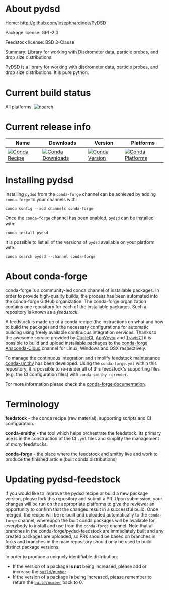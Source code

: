 About pydsd
===========

Home: http://github.com/josephhardinee/PyDSD

Package license: GPL-2.0

Feedstock license: BSD 3-Clause

Summary: Library for working with Disdrometer data, particle probes, and drop size distributions.

PyDSD is a library for working with disdrometer data, particle
probes, and drop size distributions. It is pure python.


Current build status
====================

All platforms:
[![noarch](https://img.shields.io/circleci/project/github/conda-forge/pydsd-feedstock/master.svg?label=noarch)](https://circleci.com/gh/conda-forge/pydsd-feedstock)

Current release info
====================

| Name | Downloads | Version | Platforms |
| --- | --- | --- | --- |
| [![Conda Recipe](https://img.shields.io/badge/recipe-pydsd-green.svg)](https://anaconda.org/conda-forge/pydsd) | [![Conda Downloads](https://img.shields.io/conda/dn/conda-forge/pydsd.svg)](https://anaconda.org/conda-forge/pydsd) | [![Conda Version](https://img.shields.io/conda/vn/conda-forge/pydsd.svg)](https://anaconda.org/conda-forge/pydsd) | [![Conda Platforms](https://img.shields.io/conda/pn/conda-forge/pydsd.svg)](https://anaconda.org/conda-forge/pydsd) |

Installing pydsd
================

Installing `pydsd` from the `conda-forge` channel can be achieved by adding `conda-forge` to your channels with:

```
conda config --add channels conda-forge
```

Once the `conda-forge` channel has been enabled, `pydsd` can be installed with:

```
conda install pydsd
```

It is possible to list all of the versions of `pydsd` available on your platform with:

```
conda search pydsd --channel conda-forge
```


About conda-forge
=================

conda-forge is a community-led conda channel of installable packages.
In order to provide high-quality builds, the process has been automated into the
conda-forge GitHub organization. The conda-forge organization contains one repository
for each of the installable packages. Such a repository is known as a *feedstock*.

A feedstock is made up of a conda recipe (the instructions on what and how to build
the package) and the necessary configurations for automatic building using freely
available continuous integration services. Thanks to the awesome service provided by
[CircleCI](https://circleci.com/), [AppVeyor](https://www.appveyor.com/)
and [TravisCI](https://travis-ci.org/) it is possible to build and upload installable
packages to the [conda-forge](https://anaconda.org/conda-forge)
[Anaconda-Cloud](https://anaconda.org/) channel for Linux, Windows and OSX respectively.

To manage the continuous integration and simplify feedstock maintenance
[conda-smithy](https://github.com/conda-forge/conda-smithy) has been developed.
Using the ``conda-forge.yml`` within this repository, it is possible to re-render all of
this feedstock's supporting files (e.g. the CI configuration files) with ``conda smithy rerender``.

For more information please check the [conda-forge documentation](https://conda-forge.org/docs/).

Terminology
===========

**feedstock** - the conda recipe (raw material), supporting scripts and CI configuration.

**conda-smithy** - the tool which helps orchestrate the feedstock.
                   Its primary use is in the construction of the CI ``.yml`` files
                   and simplify the management of *many* feedstocks.

**conda-forge** - the place where the feedstock and smithy live and work to
                  produce the finished article (built conda distributions)


Updating pydsd-feedstock
========================

If you would like to improve the pydsd recipe or build a new
package version, please fork this repository and submit a PR. Upon submission,
your changes will be run on the appropriate platforms to give the reviewer an
opportunity to confirm that the changes result in a successful build. Once
merged, the recipe will be re-built and uploaded automatically to the
`conda-forge` channel, whereupon the built conda packages will be available for
everybody to install and use from the `conda-forge` channel.
Note that all branches in the conda-forge/pydsd-feedstock are
immediately built and any created packages are uploaded, so PRs should be based
on branches in forks and branches in the main repository should only be used to
build distinct package versions.

In order to produce a uniquely identifiable distribution:
 * If the version of a package **is not** being increased, please add or increase
   the [``build/number``](https://conda.io/docs/user-guide/tasks/build-packages/define-metadata.html#build-number-and-string).
 * If the version of a package **is** being increased, please remember to return
   the [``build/number``](https://conda.io/docs/user-guide/tasks/build-packages/define-metadata.html#build-number-and-string)
   back to 0.
